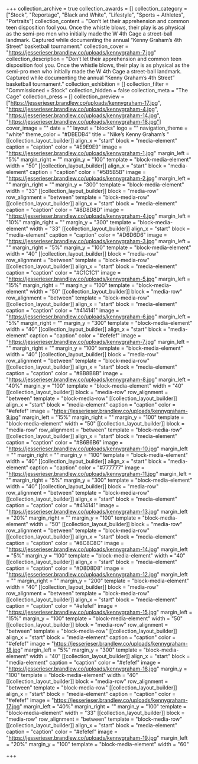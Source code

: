 +++
collection_archive = true
collection_awards = []
collection_category = ["Stock", "Reportage", "Black and White", "Lifestyle", "Sports + Athletes", "Portraits"]
collection_content = "Don’t let their apprehension and common teen disposition fool you. Once the whistle blows, their play is as physical as the semi-pro men who initially made the W 4th Cage a street-ball landmark. Captured while documenting the annual “Kenny Graham’s 4th Street” basketball tournament."
collection_cover = "https://jesserieser.brandlew.co/uploads/kennygraham-7.jpg"
collection_description = "Don’t let their apprehension and common teen disposition fool you. Once the whistle blows, their play is as physical as the semi-pro men who initially made the W 4th Cage a street-ball landmark. Captured while documenting the annual “Kenny Graham’s 4th Street” basketball tournament."
collection_exhibition = []
collection_filter = "Commissioned + Stock"
collection_hidden = false
collection_meta = "The Cage"
collection_press = []
collection_preview = ["https://jesserieser.brandlew.co/uploads/kennygraham-17.jpg", "https://jesserieser.brandlew.co/uploads/kennygraham-4.jpg", "https://jesserieser.brandlew.co/uploads/kennygraham-14.jpg", "https://jesserieser.brandlew.co/uploads/kennygraham-18.jpg"]
cover_image = ""
date = ""
layout = "blocks"
logo = ""
navigation_theme = "white"
theme_color = "#DBEDB4"
title = "Nike’s Kenny Graham’s "
[[collection_layout_builder]]
align_x = "start"
block = "media-element"
caption = "caption"
color = "#E9E9E9"
image = "https://jesserieser.brandlew.co/uploads/kennygraham-1.jpg"
margin_left = "5%"
margin_right = ""
margin_y = "100"
template = "block-media-element"
width = "50"
[[collection_layout_builder]]
align_x = "start"
block = "media-element"
caption = "caption"
color = "#5B5B5B"
image = "https://jesserieser.brandlew.co/uploads/kennygraham-2.jpg"
margin_left = ""
margin_right = ""
margin_y = "300"
template = "block-media-element"
width = "33"
[[collection_layout_builder]]
block = "media-row"
row_alignment = "between"
template = "block-media-row"
[[collection_layout_builder]]
align_x = "start"
block = "media-element"
caption = "caption"
color = "#8D8D8D"
image = "https://jesserieser.brandlew.co/uploads/kennygraham-4.jpg"
margin_left = "10%"
margin_right = ""
margin_y = "300"
template = "block-media-element"
width = "33"
[[collection_layout_builder]]
align_x = "start"
block = "media-element"
caption = "caption"
color = "#D6D6D6"
image = "https://jesserieser.brandlew.co/uploads/kennygraham-3.jpg"
margin_left = ""
margin_right = "5%"
margin_y = "100"
template = "block-media-element"
width = "40"
[[collection_layout_builder]]
block = "media-row"
row_alignment = "between"
template = "block-media-row"
[[collection_layout_builder]]
align_x = "start"
block = "media-element"
caption = "caption"
color = "#C1C1C1"
image = "https://jesserieser.brandlew.co/uploads/kennygraham-5.jpg"
margin_left = "15%"
margin_right = ""
margin_y = "100"
template = "block-media-element"
width = "50"
[[collection_layout_builder]]
block = "media-row"
row_alignment = "between"
template = "block-media-row"
[[collection_layout_builder]]
align_x = "start"
block = "media-element"
caption = "caption"
color = "#414141"
image = "https://jesserieser.brandlew.co/uploads/kennygraham-6.jpg"
margin_left = "5%"
margin_right = ""
margin_y = "300"
template = "block-media-element"
width = "40"
[[collection_layout_builder]]
align_x = "start"
block = "media-element"
caption = "caption"
color = "#efefef"
image = "https://jesserieser.brandlew.co/uploads/kennygraham-7.jpg"
margin_left = ""
margin_right = ""
margin_y = "100"
template = "block-media-element"
width = "40"
[[collection_layout_builder]]
block = "media-row"
row_alignment = "between"
template = "block-media-row"
[[collection_layout_builder]]
align_x = "start"
block = "media-element"
caption = "caption"
color = "#8B8B8B"
image = "https://jesserieser.brandlew.co/uploads/kennygraham-8.jpg"
margin_left = "40%"
margin_y = "100"
template = "block-media-element"
width = "40"
[[collection_layout_builder]]
block = "media-row"
row_alignment = "between"
template = "block-media-row"
[[collection_layout_builder]]
align_x = "start"
block = "media-element"
caption = "caption"
color = "#efefef"
image = "https://jesserieser.brandlew.co/uploads/kennygraham-9.jpg"
margin_left = "15%"
margin_right = ""
margin_y = "100"
template = "block-media-element"
width = "50"
[[collection_layout_builder]]
block = "media-row"
row_alignment = "between"
template = "block-media-row"
[[collection_layout_builder]]
align_x = "start"
block = "media-element"
caption = "caption"
color = "#B6B6B6"
image = "https://jesserieser.brandlew.co/uploads/kennygraham-10.jpg"
margin_left = ""
margin_right = ""
margin_y = "100"
template = "block-media-element"
width = "40"
[[collection_layout_builder]]
align_x = "start"
block = "media-element"
caption = "caption"
color = "#777777"
image = "https://jesserieser.brandlew.co/uploads/kennygraham-11.jpg"
margin_left = ""
margin_right = "5%"
margin_y = "300"
template = "block-media-element"
width = "40"
[[collection_layout_builder]]
block = "media-row"
row_alignment = "between"
template = "block-media-row"
[[collection_layout_builder]]
align_x = "start"
block = "media-element"
caption = "caption"
color = "#414141"
image = "https://jesserieser.brandlew.co/uploads/kennygraham-13.jpg"
margin_left = "20%"
margin_right = ""
margin_y = "100"
template = "block-media-element"
width = "50"
[[collection_layout_builder]]
block = "media-row"
row_alignment = "between"
template = "block-media-row"
[[collection_layout_builder]]
align_x = "start"
block = "media-element"
caption = "caption"
color = "#8C8C8C"
image = "https://jesserieser.brandlew.co/uploads/kennygraham-14.jpg"
margin_left = "5%"
margin_y = "100"
template = "block-media-element"
width = "40"
[[collection_layout_builder]]
align_x = "start"
block = "media-element"
caption = "caption"
color = "#D8D8D8"
image = "https://jesserieser.brandlew.co/uploads/kennygraham-12.jpg"
margin_left = ""
margin_right = ""
margin_y = "200"
template = "block-media-element"
width = "40"
[[collection_layout_builder]]
block = "media-row"
row_alignment = "between"
template = "block-media-row"
[[collection_layout_builder]]
align_x = "start"
block = "media-element"
caption = "caption"
color = "#efefef"
image = "https://jesserieser.brandlew.co/uploads/kennygraham-15.jpg"
margin_left = "15%"
margin_y = "100"
template = "block-media-element"
width = "50"
[[collection_layout_builder]]
block = "media-row"
row_alignment = "between"
template = "block-media-row"
[[collection_layout_builder]]
align_x = "start"
block = "media-element"
caption = "caption"
color = "#efefef"
image = "https://jesserieser.brandlew.co/uploads/kennygraham-18.jpg"
margin_left = "5%"
margin_y = "300"
template = "block-media-element"
width = "40"
[[collection_layout_builder]]
align_x = "start"
block = "media-element"
caption = "caption"
color = "#efefef"
image = "https://jesserieser.brandlew.co/uploads/kennygraham-16.jpg"
margin_y = "100"
template = "block-media-element"
width = "40"
[[collection_layout_builder]]
block = "media-row"
row_alignment = "between"
template = "block-media-row"
[[collection_layout_builder]]
align_x = "start"
block = "media-element"
caption = "caption"
color = "#efefef"
image = "https://jesserieser.brandlew.co/uploads/kennygraham-17.jpg"
margin_left = "40%"
margin_right = ""
margin_y = "100"
template = "block-media-element"
width = "33"
[[collection_layout_builder]]
block = "media-row"
row_alignment = "between"
template = "block-media-row"
[[collection_layout_builder]]
align_x = "start"
block = "media-element"
caption = "caption"
color = "#efefef"
image = "https://jesserieser.brandlew.co/uploads/kennygraham-19.jpg"
margin_left = "20%"
margin_y = "100"
template = "block-media-element"
width = "60"

+++
